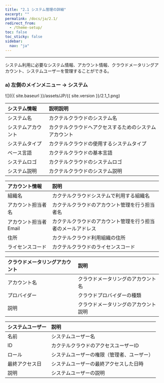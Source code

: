 ```yaml
---
title: "2.1 システム管理の詳細"
excerpt: ""
permalink: /docs/ja/2.1/
redirect_from:
  - /theme-setup/
toc: false
toc_sticky: false
sidebar:
  nav: "ja"
---
```


---
システム利用に必要なシステム情報、アカウント情報、クラウドメータリングアカウント、システムユーザーを管理することができる。

### a\) 左側のメインメニュー → システム
![]({{ site.baseurl }}/assets/JP/{{ site.version }}/2.1_1.png)

| **システム情報** | **説明説明** |
| :--- | :--- |
| システム名 |  カクテルクラウドのシステム名 |
| システムアカウント | カクテルクラウドへアクセスするためのシステムアカウント |
| システムタイプ | カクテルクラウドの使用するシステムタイプ |
| ベース言語 | カクテルクラウドの基本言語 |
| システムロゴ | カクテルクラウドのシステムロゴ |
| システム説明 | カクテルクラウドのシステム説明 |

| **アカウント情報** | **説明** |
| :--- | :--- |
| 組織名 |  カクテルクラウドシステムで利用する組織名 |
| アカウント担当者名 | カクテルクラウドのアカウント管理を行う担当者名 |
| アカウント担当者Email | カクテルクラウドのアカウント管理を行う担当者のメールアドレス |
| 住所 | カクテルクラウド利用組織の住所 |
| ライセンスコード | カクテルクラウドのライセンスコード |

| **クラウドメータリングアカウント** | **説明** |
| :--- | :--- |
| アカウント名 |  クラウドメータリングのアカウント名 |
| プロバイダー | クラウドプロバイダーの種類 |
| 説明 | クラウドメータリングのアカウント説明 |

| **システムユーザー** | **説明** |
| :--- | :--- |
| 名前 |  システムユーザー名 |
| ID | カクテルクラウドのアクセスユーザーID |
| ロール | システムユーザーの権限（管理者、ユーザー） |
| 最終アクセス日 | システムユーザーの最終アクセスした日時 |
| 説明 | システムユーザーの説明 |

